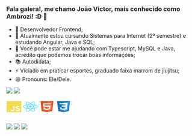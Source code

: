 ### Fala galera!, me chamo João Victor, mais conhecido como Ambrozi! :D 👋

- 🔭 Desenvolvedor Frontend;
- 🌱 Atualmente estou cursando Sistemas para Internet (2º semestre) e estudando Angular, Java e SQL;
- 🤔 Você pode estar me ajudando com Typescript, MySQL e Java, acredito que podemos trocar boas informações;
- 📚 Autodidata;
- ⚡ Viciado em praticar esportes, graduado faixa marrom de jiujitsu;
- 😄 Pronouns: Ele/Dele.

<div>
  <img height="180em" src="https://github-readme-stats.vercel.app/api?username=victorambrozi&show_icons=true&theme=tokyonight&include_all_commits=true&count_private=true"/>
  <img height="180em" src="https://github-readme-stats.vercel.app/api/top-langs/?username=victorambrozi&layout=compact&langs_count=16&theme=tokyonight"/>
</div>

<div style="display: inline_block"><br>
  <img align="center" alt="Victor-Js" height="30" width="40" src="https://raw.githubusercontent.com/devicons/devicon/master/icons/javascript/javascript-plain.svg">
  <img align="center" alt="Victor-React" height="30" width="40" src="https://raw.githubusercontent.com/devicons/devicon/master/icons/react/react-original.svg">
  <img align="center" alt="Victor-HTML" height="30" width="40" src="https://raw.githubusercontent.com/devicons/devicon/master/icons/html5/html5-original.svg">
  <img align="center" alt="Victor-CSS" height="30" width="40" src="https://raw.githubusercontent.com/devicons/devicon/master/icons/css3/css3-original.svg">
</div>

##

<div>
    
 <a href="https://discord.gg/victorambrozi#3339" target="_blank"><img src="https://img.shields.io/badge/Discord-7289DA?style=for-the-badge&logo=discord&logoColor=white" target="_blank"></a> 
   <a href = "mailto:victorambrozi.dev@gmail.com"><img src="https://img.shields.io/badge/-Gmail-%23333?style=for-the-badge&logo=gmail&logoColor=white" target="_blank"></a>
  <a href="https://www.linkedin.com/in/victorambrozi" target="_blank"><img src="https://img.shields.io/badge/-LinkedIn-%230077B5?style=for-the-badge&logo=linkedin&logoColor=white" target="_blank"></a>   
 
</div>
